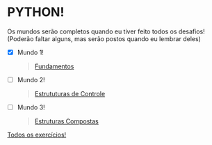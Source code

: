 # PYTHON!
Os mundos serão completos quando eu tiver feito todos os desafios!
(Poderão faltar alguns, mas serão postos quando eu lembrar deles)

- [x] Mundo 1!
    > [Fundamentos](https://www.youtube.com/playlist?list=PLHz_AreHm4dlKP6QQCekuIPky1CiwmdI6)

- [ ] Mundo 2!
    > [Estrututuras de Controle](https://www.youtube.com/playlist?list=PLHz_AreHm4dk_nZHmxxf_J0WRAqy5Czye)

- [ ] Mundo 3!
    > [Estruturas Compostas](https://www.youtube.com/playlist?list=PLHz_AreHm4dksnH2jVTIVNviIMBVYyFnH)

[Todos os exercícios!](https://www.youtube.com/playlist?list=PLHz_AreHm4dm6wYOIW20Nyg12TAjmMGT-)
